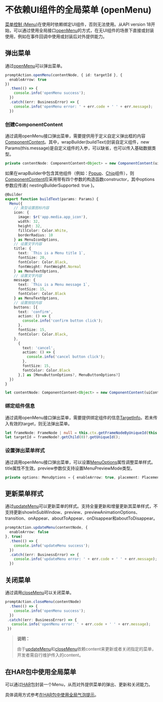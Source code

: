 # 不依赖UI组件的全局菜单 (openMenu)

[菜单控制 (Menu)](arkts-popup-and-menu-components-menu.md)在使用时依赖绑定UI组件，否则无法使用。从API version 18开始，可以通过使用全局接口[openMenu](../reference/apis-arkui/js-apis-arkui-UIContext.md#openmenu18)的方式，在无UI组件的场景下直接或封装使用，例如在事件回调中使用或封装后对外提供能力。

## 弹出菜单

通过[openMenu](../reference/apis-arkui/js-apis-arkui-UIContext.md#openmenu18)可以弹出菜单。
   
   ```ts
   promptAction.openMenu(contentNode, { id: targetId }, {
     enableArrow: true
   })
     .then(() => {
       console.info('openMenu success');
     })
     .catch((err: BusinessError) => {
       console.info('openMenu error: ' + err.code + ' ' + err.message);
     })
   ```

### 创建ComponentContent
   
   通过调用openMenu接口弹出菜单，需要提供用于定义自定义弹出框的内容[ComponentContent](../reference/apis-arkui/js-apis-arkui-ComponentContent.md)。其中，wrapBuilder(buildText)封装自定义组件，new Params(this.message)是自定义组件的入参，可以缺省，也可以传入基础数据类型。
   
   ```ts
   private contentNode: ComponentContent<Object> = new ComponentContent(uiContext, wrapBuilder(buildText), this.message);
   ```
   
   如果在wrapBuilder中包含其他组件（例如：[Popup](../reference/apis-arkui/arkui-ts/ohos-arkui-advanced-Popup.md#popup)、[Chip](../reference/apis-arkui/arkui-ts/ohos-arkui-advanced-Chip.md#chip)组件），则[ComponentContent](../reference/apis-arkui/js-apis-arkui-ComponentContent.md#componentcontent-1)应采用带有四个参数的构造函数constructor，其中options参数应传递{ nestingBuilderSupported: true }。
   
   ```ts
   @Builder
   export function buildText(params: Params) {
     Menu({
       // 类型设置图标内容
       icon: {
         image: $r('app.media.app_icon'),
         width: 32,
         height: 32,
         fillColor: Color.White,
         borderRadius: 10
       } as MenuIconOptions,
       // 设置文字内容
       title: {
         text: `This is a Menu title 1`,
         fontSize: 20,
         fontColor: Color.Black,
         fontWeight: FontWeight.Normal
       } as MenuTextOptions,
       // 设置文字内容
       message: {
         text: `This is a Menu message 1`,
         fontSize: 15,
         fontColor: Color.Black
       } as MenuTextOptions,
       // 设置按钮内容
       buttons: [{
         text: 'confirm',
         action: () => {
           console.info('confirm button click');
         },
         fontSize: 15,
         fontColor: Color.Black,
       },
         {
           text: 'cancel',
           action: () => {
             console.info('cancel button click');
           },
           fontSize: 15,
           fontColor: Color.Black
         },] as [MenuButtonOptions?, MenuButtonOptions?]
     })
   }
   
   let contentNode: ComponentContent<Object> = new ComponentContent(uiContext, wrapBuilder(buildText), this.message, { nestingBuilderSupported: true });
   ```


### 绑定组件信息
   
   通过调用openMenu接口弹出菜单，需要提供绑定组件的信息[TargetInfo](../reference/apis-arkui/js-apis-arkui-UIContext.md#targetinfo18)。若未传入有效的target，则无法弹出菜单。
   
   ```ts
   let frameNode: FrameNode | null = this.ctx.getFrameNodeByUniqueId(this.getUniqueId());
   let targetId = frameNode?.getChild(0)?.getUniqueId();
   ```

### 设置弹出菜单样式
   
   通过调用openMenu接口弹出菜单，可以设置[MenuOptions](../reference/apis-arkui/arkui-ts/ts-universal-attributes-menu.md#menuoptions10)属性调整菜单样式。title属性不生效。preview参数仅支持设置MenuPreviewMode类型。
   
   ```ts
   private options: MenuOptions = { enableArrow: true, placement: Placement.Bottom };
   ```

## 更新菜单样式

通过[updateMenu](../reference/apis-arkui/js-apis-arkui-UIContext.md#updatemenu18)可以更新菜单的样式。支持全量更新和增量更新其菜单样式，不支持更新showInSubWindow、preview、previewAnimationOptions、transition、onAppear、aboutToAppear、onDisappear和aboutToDisappear。
   
   ```ts
   promptAction.updateMenu(contentNode, {
     enableArrow: false
   }, true)
     .then(() => {
       console.info('updateMenu success');
     })
     .catch((err: BusinessError) => {
       console.info('updateMenu error: ' + err.code + ' ' + err.message);
     })
   ```

## 关闭菜单

通过调用[closeMenu](../reference/apis-arkui/js-apis-arkui-UIContext.md#closemenu18)可以关闭菜单。
   
   ```ts
   promptAction.closeMenu(contentNode)
     .then(() => {
       console.info('openMenu success');
     })
    .catch((err: BusinessError) => {
      console.info('openMenu error: ' + err.code + ' ' + err.message);
    })
   ```

> **说明：**
>
> 由于[updateMenu](../reference/apis-arkui/js-apis-arkui-UIContext.md#updatemenu18)和[closeMenu](../reference/apis-arkui/js-apis-arkui-UIContext.md#closemenu18)依赖content来更新或者关闭指定的菜单，开发者需自行维护传入的content。

## 在HAR包中使用全局菜单

可以通过[HAR](../quick-start/har-package.md)包封装一个Menu，从而对外提供菜单的弹出、更新和关闭能力。

具体调用方式参考[在HAR包中使用全局气泡提示](./arkts-popup-and-menu-components-uicontext-popup.md#在har包中使用全局气泡提示)。
